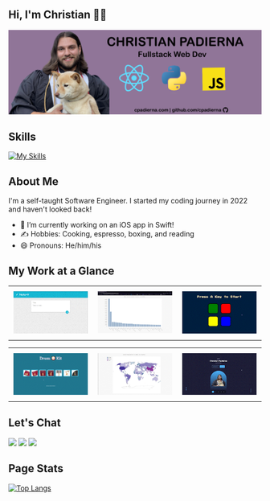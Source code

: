 ## Hi, I'm Christian 👨‍💻

![alt text](https://github.com/cpadierna/cpadierna/blob/main/github-banner.png)

## Skills
[![My Skills](https://skillicons.dev/icons?i=react,py,js,nodejs,mongodb,postman,git,github,bash,express,html,css,matlab,discord,vscode)](https://skillicons.dev)

## About Me
I'm a self-taught Software Engineer. I started my coding journey in 2022 and haven't looked back! 

- 🔭 I’m currently working on an iOS app in Swift!
- ✍️ Hobbies: Cooking, espresso, boxing, and reading
- 😄 Pronouns: He/him/his 

## My Work at a Glance
<div id="image-table">
    <table>
	    <tr>
    	    <td style="padding:10px">
        	    <img src="https://github.com/cpadierna/noteapp/blob/main/note_it_gif.gif" width="250"/>
      	    </td>
            <td style="padding:10px">
            	<img src="https://github.com/cpadierna/github_data_vis/blob/main/Top30_gif.gif" width="250"/>
            </td>
            <td style="padding:10px">
            	<img src="https://github.com/cpadierna/simon/blob/main/simon_playing_gif.gif" width="250"/>
            </td>
        </tr>
    </table>
</div>
<div id="image-table">
    <table>
	    <tr>
    	    <td style="padding:10px">
        	    <img src="https://github.com/cpadierna/drums/blob/main/drums_example_gif.gif" width="250"/>
      	    </td>
            <td style="padding:10px">
            	<img src="https://github.com/cpadierna/world_pop_data_vis/blob/main/world_pop_gif.gif" width="250"/>
            </td>
	    <td style="padding:10px">
            	<img src="https://github.com/cpadierna/cv/blob/main/portfolio_site_gif.gif" width="250"/>
            </td>
        </tr>
    </table>
</div>

## Let's Chat
<a href="https://www.linkedin.com/in/cpadierna/"><img src="https://img.shields.io/badge/LinkedIn-0077B5?style=for-the-badge&logo=linkedin&logoColor=white" /></a>
<a href="https://www.cpadierna.com"><img src="https://img.shields.io/badge/website-000000?style=for-the-badge&logo=About.me&logoColor=white" /></a>
<a href="mailto:christianpadierna16@gmail.com"><img src="https://img.shields.io/badge/Gmail-D14836?style=for-the-badge&logo=gmail&logoColor=white" /></a>

## Page Stats

[![Top Langs](https://github-readme-stats.vercel.app/api/top-langs/?username=cpadierna&hide_progress=true)](https://github.com/anuraghazra/github-readme-stats)

